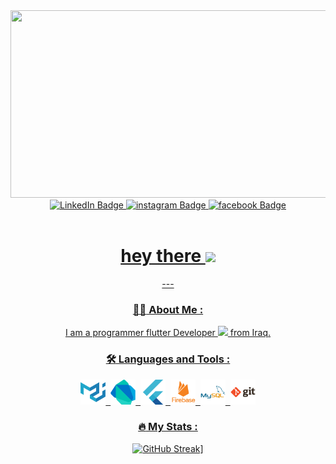 <div id="header" align="center">
  <img src="https://media.giphy.com/media/dWesBcTLavkZuG35MI/giphy.gif" width="600" height="300"/>
<div id="badges">
  
  
  <a href="https://www.linkedin.com/in/bahaa-ali-1997ba22al4">
    <img src="https://img.shields.io/badge/LinkedIn-blue?style=for-the-badge&logo=linkedin&logoColor=white" alt="LinkedIn Badge"/>
  </a>
  
   </a>
  <a href="https://www.instagram.com/baha.ali1">
    <img src="https://img.shields.io/badge/instagram-red?style=for-the-badge&logo=instagram&logoColor=white" alt="instagram Badge"/>
  </a>
  <a href="https://www.facebook.com/Bahaa.Ali.97">
    <img src="https://img.shields.io/badge/facebook-blue?style=for-the-badge&logo=facebook&logoColor=white" alt="facebook Badge"/>
 
</div>
  
  
  <img src="https://komarev.com/ghpvc/?username=bahaa9ali&style=flat-square&color=blue" alt=""/>
  
  
  <h1>
  hey there
  <img src="https://media.giphy.com/media/hvRJCLFzcasrR4ia7z/giphy.gif" width="30px"/>
</h1>
  ---

### :woman_technologist: About Me :
  I am a programmer flutter Developer <img src="https://media.giphy.com/media/WUlplcMpOCEmTGBtBW/giphy.gif" width="30"> from Iraq.
### :hammer_and_wrench: Languages and Tools :
<div>
  <img src="https://github.com/devicons/devicon/blob/master/icons/materialui/materialui-original.svg" title="Material UI" alt="Material UI" width="40" height="40"/>&nbsp;
  <img src="https://github.com/devicons/devicon/blob/master/icons/dart/dart-original.svg" title="Dart" alt="Dart" width="40" height="40"/>&nbsp;
  <img src="https://github.com/devicons/devicon/blob/master/icons/flutter/flutter-original.svg" title="Flutter" alt="Flutter" width="40" height="40"/>&nbsp;
  <img src="https://github.com/devicons/devicon/blob/master/icons/firebase/firebase-plain-wordmark.svg" title="Firebase" alt="Firebase" width="40" height="40"/>&nbsp;
  <img src="https://github.com/devicons/devicon/blob/master/icons/mysql/mysql-original-wordmark.svg" title="MySQL"  alt="MySQL" width="40" height="40"/>&nbsp;
  <img src="https://github.com/devicons/devicon/blob/master/icons/git/git-original-wordmark.svg" title="Git" **alt="Git" width="40" height="40"/>
</div>

### :fire: My Stats :
  
  

  
  
  [![GitHub Streak](http://github-readme-streak-stats.herokuapp.com?user=bahaa9ali&theme=dark&background=000000)](https://git.io/streak-stats)]
  




